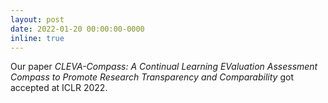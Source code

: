 ```yaml
---
layout: post
date: 2022-01-20 00:00:00-0000
inline: true
---
```


Our paper *CLEVA-Compass: A Continual Learning EValuation Assessment Compass to Promote Research Transparency and Comparability* got accepted at ICLR 2022.
